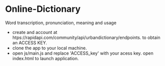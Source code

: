 # Online-Dictionary
Word transcription, pronunciation, meaning and usage

* create and account at htps://rapidapi.com/community/api/urbandictionary/endpoints. to obtain an ACCESS KEY.
* clone the app to your local machine.
* open js/main.js and replace 'ACCESS_key' with your acess key.
open index.html to launch application.
